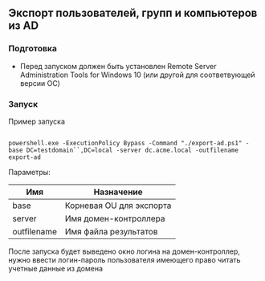 ## Экспорт пользователей, групп и компьютеров из AD

### Подготовка

- Перед запуском должен быть установлен Remote Server Administration Tools for Windows 10 (или другой для соответвующей версии ОС)

### Запуск

Пример запуска

```

powershell.exe -ExecutionPolicy Bypass -Command "./export-ad.ps1" -base DC=testdomain``,DC=local -server dc.acme.local -outfilename export-ad

```
Параметры:

| Имя         | Назначение                                      |
|-------------|-------------------------------------------------|
| base        | Корневая OU для экспорта                        |
| server      | Имя домен-контроллера                           |
| outfilename | Имя файла результатов                           |

После запуска будет выведено окно логина на домен-контроллер, нужно ввести логин-пароль пользователя имеющего право читать учетные данные из домена
